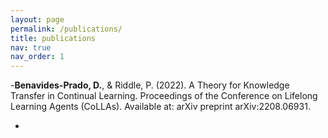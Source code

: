 ```yaml
---
layout: page
permalink: /publications/
title: publications
nav: true
nav_order: 1
---
```


-**Benavides-Prado, D.**, & Riddle, P. (2022). A Theory for Knowledge Transfer in Continual Learning. Proceedings of the Conference on Lifelong Learning Agents (CoLLAs). Available at: arXiv preprint arXiv:2208.06931.

- 


